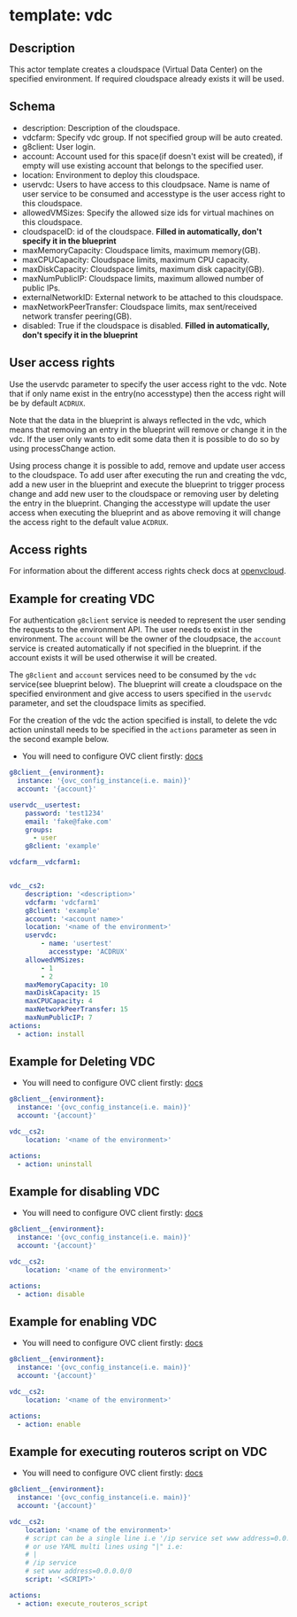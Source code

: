 # template: vdc

## Description

This actor template creates a cloudspace (Virtual Data Center) on the specified environment. If required cloudspace already exists it will be used.

## Schema

- description: Description of the cloudspace.
- vdcfarm: Specify vdc group. If not specified group will be auto created.
- g8client: User login.
- account: Account used for this space(if doesn't exist will be created), if empty will use existing account that belongs to the specified user.
- location: Environment to deploy this cloudspace.
- uservdc: Users to have access to this cloudpsace. Name is name of user service to be consumed and accesstype is the user access right to this cloudspace.
- allowedVMSizes: Specify the allowed size ids for virtual machines on this cloudspace.
- cloudspaceID: id of the cloudspace. **Filled in automatically, don't specify it in the blueprint**
- maxMemoryCapacity: Cloudspace limits, maximum memory(GB).
- maxCPUCapacity: Cloudspace limits, maximum CPU capacity.
- maxDiskCapacity: Cloudspace limits, maximum disk capacity(GB).
- maxNumPublicIP: Cloudspace limits, maximum allowed number of public IPs.
- externalNetworkID: External network to be attached to this cloudspace.
- maxNetworkPeerTransfer: Cloudspace limits, max sent/received network transfer peering(GB).
- disabled: True if the cloudspace is disabled. **Filled in automatically, don't specify it in the blueprint**

## User access rights

Use the uservdc parameter to specify the user access right to the vdc. Note that if only name exist in the entry(no accesstype) then the access right will be by default `ACDRUX`.

Note that the data in the blueprint is always reflected in the vdc, which means that removing an entry in the blueprint will remove or change it in the vdc. If the user only wants to edit some data then it is possible to do so by using processChange action.

Using process change it is possible to add, remove and update user access to the cloudspace. To add user after executing the run and creating the vdc, add a new user in the blueprint and execute the blueprint to trigger process change and add new user to the cloudspace or removing user by deleting the entry in the blueprint. Changing the accesstype will update the user access when executing the blueprint and as above removing it will change the access right to the default value `ACDRUX`.

## Access rights

For information about the different access rights check docs at [openvcloud](https://github.com/0-complexity/openvcloud/blob/2.1.7/docs/EndUserPortal/Authorization/AuthorizationModel.md).

## Example for creating VDC

For authentication `g8client` service is needed to represent the user sending the requests to the environment API. The user needs to exist in the environment. The `account` will be the owner of the cloudpsace, the `account` service is created automatically if not specified in the blueprint. if the account exists it will be used otherwise it will be created.

The `g8client` and `account` services need to be consumed by the `vdc` service(see blueprint below). The blueprint will create a cloudspace on the specified environment and give access to users specified in the `uservdc` parameter, and set the cloudspace limits as specified.

For the creation of the vdc the action specified is install, to delete the vdc action uninstall needs to be specified in the `actions` parameter as seen in the second example below.

* You will need to configure OVC client firstly: [docs](https://github.com/openvcloud/ays_templates/blob/master/docs/OVC_Client/README.md)
```yaml
g8client__{environment}:
  instance: '{ovc_config_instance(i.e. main)}'
  account: '{account}'

uservdc__usertest:
    password: 'test1234'
    email: 'fake@fake.com'
    groups:
      - user
    g8client: 'example'

vdcfarm__vdcfarm1:


vdc__cs2:
    description: '<description>'
    vdcfarm: 'vdcfarm1'
    g8client: 'example'
    account: '<account name>'
    location: '<name of the environment>'
    uservdc:
        - name: 'usertest'
          accesstype: 'ACDRUX'
    allowedVMSizes:
        - 1
        - 2
    maxMemoryCapacity: 10
    maxDiskCapacity: 15
    maxCPUCapacity: 4
    maxNetworkPeerTransfer: 15
    maxNumPublicIP: 7
actions:
  - action: install
```

## Example for Deleting VDC

* You will need to configure OVC client firstly: [docs](https://github.com/openvcloud/ays_templates/blob/master/docs/OVC_Client/README.md)
```yaml
g8client__{environment}:
  instance: '{ovc_config_instance(i.e. main)}'
  account: '{account}'

vdc__cs2:
    location: '<name of the environment>'

actions:
  - action: uninstall
```

## Example for disabling VDC

* You will need to configure OVC client firstly: [docs](https://github.com/openvcloud/ays_templates/blob/master/docs/OVC_Client/README.md)
```yaml
g8client__{environment}:
  instance: '{ovc_config_instance(i.e. main)}'
  account: '{account}'

vdc__cs2:
    location: '<name of the environment>'

actions:
  - action: disable
```

## Example for enabling VDC

* You will need to configure OVC client firstly: [docs](https://github.com/openvcloud/ays_templates/blob/master/docs/OVC_Client/README.md)
```yaml
g8client__{environment}:
  instance: '{ovc_config_instance(i.e. main)}'
  account: '{account}'

vdc__cs2:
    location: '<name of the environment>'

actions:
  - action: enable
```

## Example for executing routeros script on VDC

* You will need to configure OVC client firstly: [docs](https://github.com/openvcloud/ays_templates/blob/master/docs/OVC_Client/README.md)
```yaml
g8client__{environment}:
  instance: '{ovc_config_instance(i.e. main)}'
  account: '{account}'

vdc__cs2:
    location: '<name of the environment>'
    # script can be a single line i.e '/ip service set www address=0.0.0.0/0'
    # or use YAML multi lines using "|" i.e:
    # |
    # /ip service
    # set www address=0.0.0.0/0
    script: '<SCRIPT>'

actions:
  - action: execute_routeros_script
```
